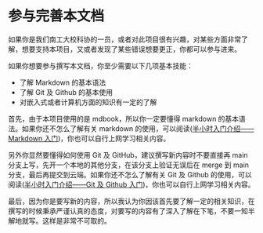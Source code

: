 # 参与完善本文档

如果你是我们南工大校科协的一员，或者对此项目很有兴趣，对某些方面非常了解，想要支持本项目，又或者发现了某些错误想要更正，你都可以参与进来。

如果你想要参与撰写本文档，你至少需要以下几项基本技能：

- 了解 Markdown 的基本语法
- 了解 Git 及 Github 的基本使用
- 对嵌入式或者计算机方面的知识有一定的了解

首先，由于本项目使用的是 mdbook，所以你一定要懂得 markdown 的基本语法。如果你还不怎么了解有关 markdown 的使用，可以阅读([半小时入门介绍——Markdown 入门](../Speeches/Markdown/Intro.md))，你也可以自行上网学习相关内容。

另外你显然要懂得如何使用 Git 及 GitHub，建议撰写新内容时不要直接再 main 分支上写，先开一个本地的其他分支，在该分支上验证无误后在 merge 到 main 分支，最后再提交到云端。如果你还不怎么了解有关 Git 及 Github 的使用，可以阅读([半小时入门介绍——Git 及 Github 入门](../Speeches/Git-Github/Intro.md))，你也可以自行上网学习相关内容。

最后，因为你是要写新的内容，所以我认为你因该首先要了解一定的相关知识，在撰写的时候秉承严谨认真的态度，对要写的内容有了深入了解在下笔，不要一知半解地就写。这样是非常不可取的。
